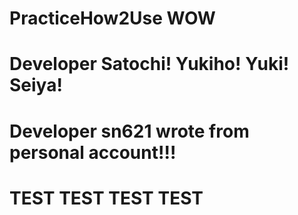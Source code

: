 # PracticeHow2Use WOW
# Developer Satochi! Yukiho! Yuki! Seiya!
# Developer sn621 wrote from personal account!!!
# TEST TEST TEST TEST

